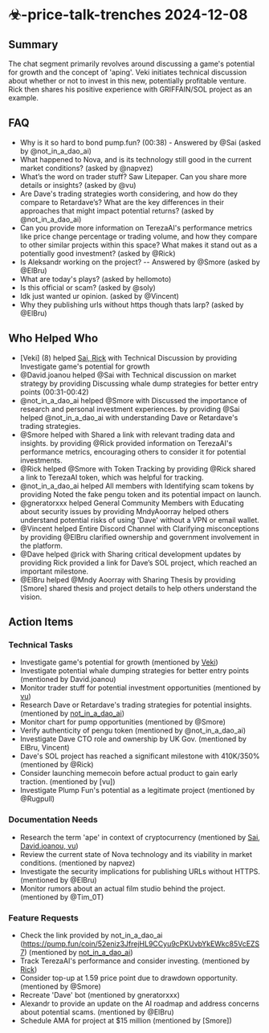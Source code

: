 # ☣-price-talk-trenches 2024-12-08

## Summary
The chat segment primarily revolves around discussing a game's potential for growth and the concept of 'aping'. Veki initiates technical discussion about whether or not to invest in this new, potentially profitable venture. Rick then shares his positive experience with GRIFFAIN/SOL project as an example.

## FAQ
- Why is it so hard to bond pump.fun? (00:38) - Answered by @Sai (asked by @not_in_a_dao_ai)
- What happened to Nova, and is its technology still good in the current market conditions? (asked by @napvez)
- What’s the word on trader stuff? Saw Litepaper. Can you share more details or insights? (asked by @vu)
- Are Dave's trading strategies worth considering, and how do they compare to Retardave’s? What are the key differences in their approaches that might impact potential returns? (asked by @not_in_a_dao_ai)
- Can you provide more information on TerezaAI's performance metrics like price change percentage or trading volume, and how they compare to other similar projects within this space? What makes it stand out as a potentially good investment? (asked by @Rick)
- Is Aleksandr working on the project? -- Answered by @Smore (asked by @ElBru)
- What are today's plays? (asked by hellomoto)
- Is this official or scam? (asked by @soly)
- Idk just wanted ur opinion. (asked by @Vincent)
- Why they publishing urls without https though thats larp? (asked by @ElBru)

## Who Helped Who
- [Veki] (8) helped [Sai, Rick](19-20:4) with Technical Discussion by providing Investigate game's potential for growth
- @David.joanou helped @Sai with Technical discussion on market strategy by providing Discussing whale dump strategies for better entry points (00:31-00:42)
- @not_in_a_dao_ai helped @Smore with Discussed the importance of research and personal investment experiences. by providing @Sai helped @not_in_a_dao_ai with understanding Dave or Retardave's trading strategies.
- @Smore helped  with Shared a link with relevant trading data and insights. by providing @Rick provided information on TerezaAI's performance metrics, encouraging others to consider it for potential investments.
- @Rick helped @Smore with Token Tracking by providing @Rick shared a link to TerezaAI token, which was helpful for tracking.
- @not_in_a_dao_ai helped All members with Identifying scam tokens by providing Noted the fake pengu token and its potential impact on launch.
- @gneratorxxx helped General Community Members with Educating about security issues by providing MndyAoorray helped others understand potential risks of using 'Dave' without a VPN or email wallet.
- @Vincent helped Entire Discord Channel with Clarifying misconceptions by providing @ElBru clarified ownership and government involvement in the platform.
- @Dave helped @rick with Sharing critical development updates by providing Rick provided a link for Dave’s SOL project, which reached an important milestone.
- @ElBru helped @Mndy Aoorray with Sharing Thesis by providing [Smore] shared thesis and project details to help others understand the vision.

## Action Items

### Technical Tasks
- Investigate game's potential for growth (mentioned by [Veki](0:8))
- Investigate potential whale dumping strategies for better entry points (mentioned by David.joanou)
- Monitor trader stuff for potential investment opportunities (mentioned by [vu](00:48))
- Research Dave or Retardave's trading strategies for potential insights. (mentioned by [not_in_a_dao_ai](00:48))
- Monitor chart for pump opportunities (mentioned by @Smore)
- Verify authenticity of pengu token (mentioned by @not_in_a_dao_ai)
- Investigate Dave CTO role and ownership by UK Gov. (mentioned by ElBru, Vincent)
- Dave's SOL project has reached a significant milestone with 410K/350% (mentioned by @Rick)
- Consider launching memecoin before actual product to gain early traction. (mentioned by [vu])
- Investigate Plump Fun's potential as a legitimate project (mentioned by @Rugpull)

### Documentation Needs
- Research the term 'ape' in context of cryptocurrency (mentioned by [Sai, David.joanou, vu](24-25:0))
- Review the current state of Nova technology and its viability in market conditions. (mentioned by napvez)
- Investigate the security implications for publishing URLs without HTTPS. (mentioned by @ElBru)
- Monitor rumors about an actual film studio behind the project. (mentioned by @Tim_0T)

### Feature Requests
- Check the link provided by not_in_a_dao_ai (https://pump.fun/coin/52eniz3JfrejHL9CCyu9cPKUvbYkEWkc85VcEZS7) (mentioned by [not_in_a_dao_ai](0:1))
- Track TerezaAI's performance and consider investing. (mentioned by [Rick](00:53))
- Consider top-up at 1.59 price point due to drawdown opportunity. (mentioned by @Smore)
- Recreate 'Dave' bot (mentioned by gneratorxxx)
- Alexandr to provide an update on the AI roadmap and address concerns about potential scams. (mentioned by @ElBru)
- Schedule AMA for project at $15 million (mentioned by [Smore])